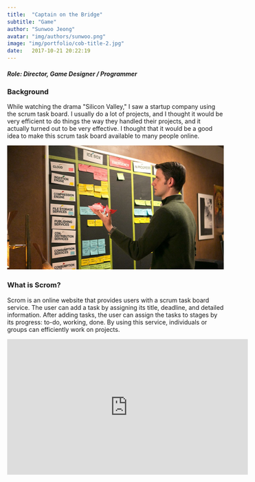 ```yaml
---
title:  "Captain on the Bridge"
subtitle: "Game"
author: "Sunwoo Jeong"
avatar: "img/authors/sunwoo.png"
image: "img/portfolio/cob-title-2.jpg"
date:   2017-10-21 20:22:19
---
```


##### Role: Director, Game Designer / Programmer

### Background

While watching the drama "Silicon Valley," I saw a startup company using the scrum task board. I usually do a lot of projects, and I thought it would be very efficient to do things the way they handled their projects, and it actually turned out to be very effective. I thought that it would be a good idea to make this scrum task board available to many people online.

<center> <img src="/img/silicon-valley-scrum.jpg" width="512" height="288"/> </center>

### What is Scrom?

Scrom is an online website that provides users with a scrum task board service. The user can add a task by assigning its title, deadline, and detailed information. After adding tasks, the user can assign the tasks to stages by its progress: to-do, working, done. By using this service, individuals or groups can efficiently work on projects.

<center>
<iframe width="560" height="315" src="https://www.youtube.com/embed/D8L49wHhZc4" frameborder="0" allow="accelerometer; autoplay; encrypted-media; gyroscope; picture-in-picture" allowfullscreen></iframe>
</center>
